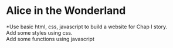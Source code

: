 # Alice in the Wonderland

*Use basic html, css, javascript to build a website for Chap I story. <br>
Add some styles using css. <br>
Add some functions using javascript 
